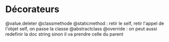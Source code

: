 # Décorateurs 

@value.deleter 
@classmethode 
@staticmethod : retir le self, retir l'appel de l'objet self, on passe la classe 
@abstractclass 
@override : on peut aussi redefinir la doc string sinon il va prendre celle du parent 